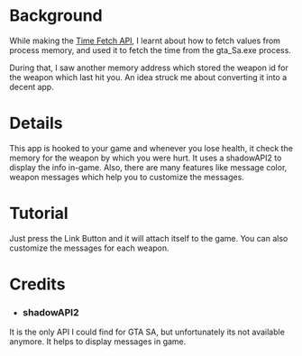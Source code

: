 # Background

While making the [Time Fetch API](../projects/timefetch.html), I learnt about how to fetch values from process memory, and used it to fetch the time from the gta_Sa.exe process.  

During that, I saw another memory address which stored the weapon id for the weapon which last hit you. An idea struck me about converting it into a decent app.

# Details

This app is hooked to your game and whenever you lose health, it check the memory for the weapon by which you were hurt. It uses a shadowAPI2 to display the info in-game. Also, there are many features like message color, weapon messages which help you to customize the messages.

# Tutorial

Just press the Link Button and it will attach itself to the game. You can also customize the messages for each weapon.

# Credits

* ### shadowAPI2

It is the only API I could find for GTA SA, but unfortunately its not available anymore. It helps to display messages in game.
